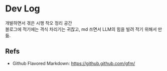 # Dev Log

개발하면서 겪은 시행 착오 정리 공간\
블로그에 적기에는 격식 차리기는 귀찮고, md 쓰면서 LLM의 힘을 빌려 적기 위해서 만듦.

## Refs

- Github Flavored Markdown: <https://github.github.com/gfm/>
